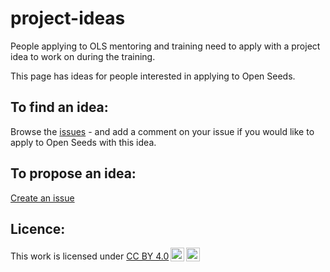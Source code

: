# project-ideas
People applying to OLS mentoring and training need to apply with a project idea to work on during the training. 

This page has ideas for people interested in applying to Open Seeds. 

## To find an idea: 

Browse the [issues](https://github.com/open-life-science/project-ideas/issues) - and add a comment on your issue if you would like to apply to Open Seeds with this idea. 

## To propose an idea: 

[Create an issue](https://github.com/open-life-science/project-ideas/issues/new)

## Licence:

 <p xmlns:cc="http://creativecommons.org/ns#" >This work is licensed under <a href="http://creativecommons.org/licenses/by/4.0/?ref=chooser-v1" target="_blank" rel="license noopener noreferrer" style="display:inline-block;">CC BY 4.0<img style="height:22px!important;margin-left:3px;vertical-align:text-bottom;" src="https://mirrors.creativecommons.org/presskit/icons/cc.svg?ref=chooser-v1"><img style="height:22px!important;margin-left:3px;vertical-align:text-bottom;" src="https://mirrors.creativecommons.org/presskit/icons/by.svg?ref=chooser-v1"></a></p> 
